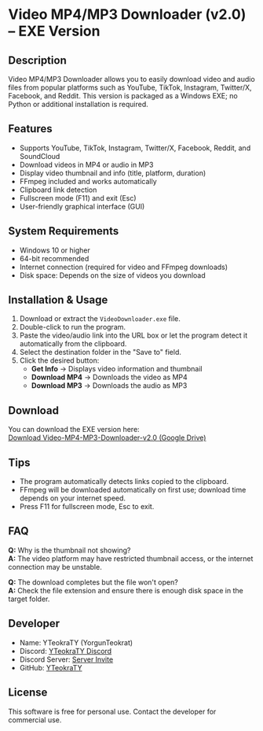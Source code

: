 # Video MP4/MP3 Downloader (v2.0) – EXE Version

## Description
Video MP4/MP3 Downloader allows you to easily download video and audio files from popular platforms such as YouTube, TikTok, Instagram, Twitter/X, Facebook, and Reddit. This version is packaged as a Windows EXE; no Python or additional installation is required.

## Features
- Supports YouTube, TikTok, Instagram, Twitter/X, Facebook, Reddit, and SoundCloud
- Download videos in MP4 or audio in MP3
- Display video thumbnail and info (title, platform, duration)
- FFmpeg included and works automatically
- Clipboard link detection
- Fullscreen mode (F11) and exit (Esc)
- User-friendly graphical interface (GUI)

## System Requirements
- Windows 10 or higher
- 64-bit recommended
- Internet connection (required for video and FFmpeg downloads)
- Disk space: Depends on the size of videos you download

## Installation & Usage
1. Download or extract the `VideoDownloader.exe` file.
2. Double-click to run the program.
3. Paste the video/audio link into the URL box or let the program detect it automatically from the clipboard.
4. Select the destination folder in the "Save to" field.
5. Click the desired button:
   - **Get Info** → Displays video information and thumbnail
   - **Download MP4** → Downloads the video as MP4
   - **Download MP3** → Downloads the audio as MP3

## Download
You can download the EXE version here:  
[Download Video-MP4-MP3-Downloader-v2.0 (Google Drive)](https://drive.google.com/file/d/1Nb9QXXUUjGLcxCpU32wJ5duS9UJ9Kh1c/view?usp=sharing)

## Tips
- The program automatically detects links copied to the clipboard.
- FFmpeg will be downloaded automatically on first use; download time depends on your internet speed.
- Press F11 for fullscreen mode, Esc to exit.

## FAQ
**Q:** Why is the thumbnail not showing?  
**A:** The video platform may have restricted thumbnail access, or the internet connection may be unstable.

**Q:** The download completes but the file won't open?  
**A:** Check the file extension and ensure there is enough disk space in the target folder.

## Developer
- Name: YTeokraTY (YorgunTeokrat)  
- Discord: [YTeokraTY Discord](https://discord.gg/yorgun_teokrat)  
- Discord Server: [Server Invite](https://discord.gg/nzyZzfb65F)  
- GitHub: [YTeokraTY](https://github.com/YTeokraTY)

## License
This software is free for personal use. Contact the developer for commercial use.
